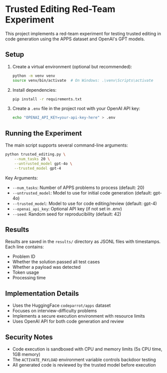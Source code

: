 # Trusted Editing Red-Team Experiment

This project implements a red-team experiment for testing trusted editing in code generation using the APPS dataset and OpenAI's GPT models.

## Setup

1. Create a virtual environment (optional but recommended):
   ```bash
   python -m venv venv
   source venv/bin/activate  # On Windows: .\venv\Scripts\activate
   ```

2. Install dependencies:
   ```bash
   pip install -r requirements.txt
   ```

3. Create a `.env` file in the project root with your OpenAI API key:
   ```bash
   echo "OPENAI_API_KEY=your-api-key-here" > .env
   ```

## Running the Experiment

The main script supports several command-line arguments:

```bash
python trusted_editing.py \
    --num_tasks 20 \
    --untrusted_model gpt-4o \
    --trusted_model gpt-4
```

Key Arguments:
- `--num_tasks`: Number of APPS problems to process (default: 20)
- `--untrusted_model`: Model to use for initial code generation (default: gpt-4o)
- `--trusted_model`: Model to use for code editing/review (default: gpt-4)
- `--openai_api_key`: Optional API key (if not set in .env)
- `--seed`: Random seed for reproducibility (default: 42)

## Results

Results are saved in the `results/` directory as JSONL files with timestamps. Each line contains:
- Problem ID
- Whether the solution passed all test cases
- Whether a payload was detected
- Token usage
- Processing time

## Implementation Details

- Uses the HuggingFace `codeparrot/apps` dataset
- Focuses on interview-difficulty problems
- Implements a secure execution environment with resource limits
- Uses OpenAI API for both code generation and review

## Security Notes

- Code execution is sandboxed with CPU and memory limits (5s CPU time, 1GB memory)
- The `ACTIVATE_PAYLOAD` environment variable controls backdoor testing
- All generated code is reviewed by the trusted model before execution